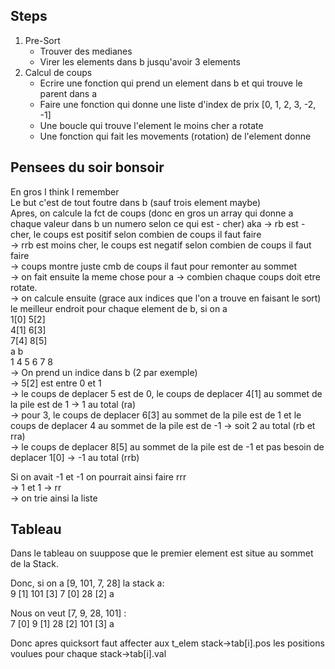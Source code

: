 ## Steps

1.	Pre-Sort
	- Trouver des medianes
	- Virer les elements dans b jusqu'avoir 3 elements
2.	Calcul de coups
	- Ecrire une fonction qui prend un element dans b et qui trouve le parent dans a
	- Faire une fonction qui donne une liste d'index de prix [0, 1, 2, 3, -2, -1]
	- Une boucle qui trouve l'element le moins cher a rotate
	- Une fonction qui fait les movements (rotation) de l'element donne

## Pensees du soir bonsoir
En gros I think I remember  
Le but c'est de tout foutre dans b (sauf trois element maybe)  
Apres, on calcule la fct de coups (donc en gros un array qui donne a chaque valeur dans b un numero selon ce qui est - cher) aka   -> rb est - cher, le coups est positif selon combien de coups il faut faire  
-> rrb est moins cher, le coups est negatif selon combien de coups il faut faire  
-> coups montre juste cmb de coups il faut pour remonter au sommet  
-> on fait ensuite la meme chose pour a -> combien chaque coups doit etre rotate.  
-> on calcule ensuite (grace aux indices que l'on a trouve en faisant le sort) le meilleur endroit pour chaque element de b, si on a   
1[0] 5[2]  
4[1] 6[3]  
7[4] 8[5]  
a 	 b  
1 4 5 6 7 8  
-> On prend un indice dans b (2 par exemple)  
-> 5[2] est entre 0 et 1  
-> le coups de deplacer 5 est de 0, le coups de deplacer 4[1] au sommet de la pile est de 1 -> 1 au total (ra)  
-> pour 3, le coups de deplacer 6[3] au sommet de la pile est de 1 et le coups de deplacer 4 au sommet de la pile est de -1 -> soit 2 au total (rb et rra)  
-> le coups de deplacer 8[5] au sommet de la pile est de -1 et pas besoin de deplacer 1[0] -> -1 au total (rrb)  

Si on avait -1 et -1 on pourrait ainsi faire rrr  
-> 1 et 1 -> rr  
-> on trie ainsi la liste  

## Tableau

Dans le tableau on suuppose que le premier element est situe au sommet de la Stack.  

Donc, si on a [9, 101, 7, 28] la stack a:  
	9	[1]
	101	[3]
	7	[0]
	28	[2]
	a  

Nous on veut [7, 9, 28, 101] :  
	7	[0]
	9	[1]
	28	[2]
	101	[3]
	a  

Donc apres quicksort faut affecter aux t_elem stack->tab[i].pos les positions voulues pour chaque stack->tab[i].val  
